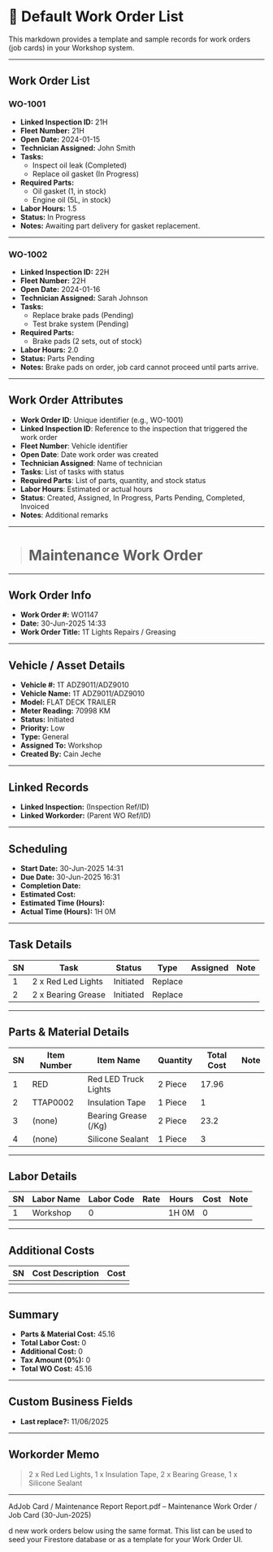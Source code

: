 # 🧾 Default Work Order List

This markdown provides a template and sample records for work orders (job cards) in your Workshop system.

---

## Work Order List

### WO-1001
- **Linked Inspection ID:** 21H
- **Fleet Number:** 21H
- **Open Date:** 2024-01-15
- **Technician Assigned:** John Smith
- **Tasks:**
  - Inspect oil leak (Completed)
  - Replace oil gasket (In Progress)
- **Required Parts:**
  - Oil gasket (1, in stock)
  - Engine oil (5L, in stock)
- **Labor Hours:** 1.5
- **Status:** In Progress
- **Notes:** Awaiting part delivery for gasket replacement.

---

### WO-1002
- **Linked Inspection ID:** 22H
- **Fleet Number:** 22H
- **Open Date:** 2024-01-16
- **Technician Assigned:** Sarah Johnson
- **Tasks:**
  - Replace brake pads (Pending)
  - Test brake system (Pending)
- **Required Parts:**
  - Brake pads (2 sets, out of stock)
- **Labor Hours:** 2.0
- **Status:** Parts Pending
- **Notes:** Brake pads on order, job card cannot proceed until parts arrive.

---

## Work Order Attributes
- **Work Order ID**: Unique identifier (e.g., WO-1001)
- **Linked Inspection ID**: Reference to the inspection that triggered the work order
- **Fleet Number**: Vehicle identifier
- **Open Date**: Date work order was created
- **Technician Assigned**: Name of technician
- **Tasks**: List of tasks with status
- **Required Parts**: List of parts, quantity, and stock status
- **Labor Hours**: Estimated or actual hours
- **Status**: Created, Assigned, In Progress, Parts Pending, Completed, Invoiced
- **Notes**: Additional remarks

---

> # Maintenance Work Order

---

## Work Order Info

- **Work Order #:** WO1147
- **Date:** 30-Jun-2025 14:33
- **Work Order Title:** 1T Lights Repairs / Greasing

---

## Vehicle / Asset Details

- **Vehicle #:** 1T ADZ9011/ADZ9010
- **Vehicle Name:** 1T ADZ9011/ADZ9010
- **Model:** FLAT DECK TRAILER
- **Meter Reading:** 70998 KM
- **Status:** Initiated
- **Priority:** Low
- **Type:** General
- **Assigned To:** Workshop
- **Created By:** Cain Jeche

---

## Linked Records

- **Linked Inspection:** (Inspection Ref/ID)
- **Linked Workorder:** (Parent WO Ref/ID)

---

## Scheduling

- **Start Date:** 30-Jun-2025 14:31
- **Due Date:** 30-Jun-2025 16:31
- **Completion Date:** 
- **Estimated Cost:** 
- **Estimated Time (Hours):** 
- **Actual Time (Hours):** 1H 0M

---

## Task Details

| SN | Task                | Status    | Type     | Assigned  | Note  |
|----|---------------------|-----------|----------|-----------|-------|
| 1  | 2 x Red Led Lights  | Initiated | Replace  |           |       |
| 2  | 2 x Bearing Grease  | Initiated | Replace  |           |       |

---

## Parts & Material Details

| SN | Item Number | Item Name           | Quantity | Total Cost | Note          |
|----|-------------|---------------------|----------|------------|---------------|
| 1  | RED         | Red LED Truck Lights| 2 Piece  | 17.96      |               |
| 2  | TTAP0002    | Insulation Tape     | 1 Piece  | 1          |               |
| 3  | (none)      | Bearing Grease (/Kg)| 2 Piece  | 23.2       |               |
| 4  | (none)      | Silicone Sealant    | 1 Piece  | 3          |               |

---

## Labor Details

| SN | Labor Name | Labor Code | Rate | Hours  | Cost | Note |
|----|------------|------------|------|--------|------|------|
| 1  | Workshop   | 0          |      | 1H 0M  | 0    |      |

---

## Additional Costs

| SN | Cost Description | Cost |
|----|------------------|------|
|    |                  |      |

---

## Summary

- **Parts & Material Cost:** 45.16
- **Total Labor Cost:** 0
- **Additional Cost:** 0
- **Tax Amount (0%):** 0
- **Total WO Cost:** 45.16

---

## Custom Business Fields

- **Last replace?:** 11/06/2025

---

## Workorder Memo

> 2 x Red Led Lights, 1 x Insulation Tape, 2 x Bearing Grease, 1 x Silicone Sealant

---
AdJob Card / Maintenance Report
Report.pdf – Maintenance Work Order / Job Card (30-Jun-2025)

d new work orders below using the same format. This list can be used to seed your Firestore database or as a template for your Work Order UI.
